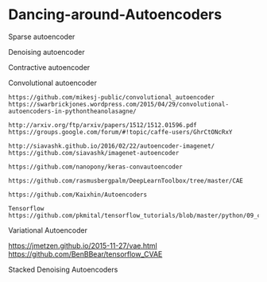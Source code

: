 # Dancing-around-Autoencoders

Sparse autoencoder

Denoising autoencoder

Contractive autoencoder


Convolutional autoencoder

~~~
https://github.com/mikesj-public/convolutional_autoencoder
https://swarbrickjones.wordpress.com/2015/04/29/convolutional-autoencoders-in-pythontheanolasagne/

http://arxiv.org/ftp/arxiv/papers/1512/1512.01596.pdf
https://groups.google.com/forum/#!topic/caffe-users/GhrCtONcRxY

http://siavashk.github.io/2016/02/22/autoencoder-imagenet/
https://github.com/siavashk/imagenet-autoencoder

https://github.com/nanopony/keras-convautoencoder

https://github.com/rasmusbergpalm/DeepLearnToolbox/tree/master/CAE

https://github.com/Kaixhin/Autoencoders

Tensorflow
https://github.com/pkmital/tensorflow_tutorials/blob/master/python/09_convolutional_autoencoder.py
~~~

Variational Autoencoder

https://jmetzen.github.io/2015-11-27/vae.html
https://github.com/BenBBear/tensorflow_CVAE

Stacked Denoising Autoencoders



